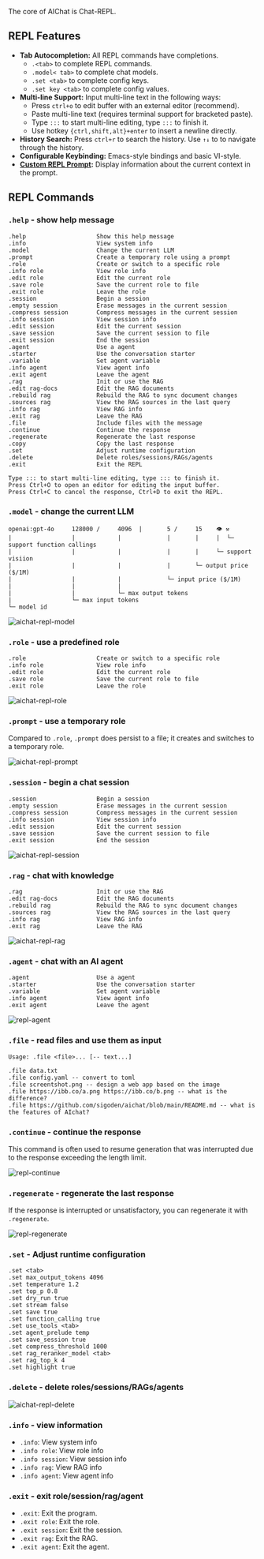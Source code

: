 The core of AIChat is Chat-REPL.

## REPL Features

- **Tab Autocompletion:** All REPL commands have completions.
    * `.<tab>` to complete REPL commands. 
    * `.model< tab>` to complete chat models.
    * `.set <tab>` to complete config keys.
    * `.set key <tab>` to complete config values.
- **Multi-line Support:** Input multi-line text in the following ways:
    * Press `ctrl+o` to edit buffer with an external editor (recommend).
    * Paste multi-line text (requires terminal support for bracketed paste).
    * Type `:::` to start multi-line editing, type `:::` to finish it.
    * Use hotkey `{ctrl,shift,alt}+enter` to insert a newline directly.
- **History Search:** Press `ctrl+r` to search the history. Use `↑↓` to to navigate through the history.
- **Configurable Keybinding:** Emacs-style bindings and basic VI-style.
- **[Custom REPL Prompt](https://github.com/sigoden/aichat/wiki/Custom-REPL-Prompt):** Display information about the current context in the prompt. 

## REPL Commands

### `.help` - show help message

```
.help                    Show this help message
.info                    View system info
.model                   Change the current LLM
.prompt                  Create a temporary role using a prompt
.role                    Create or switch to a specific role
.info role               View role info
.edit role               Edit the current role
.save role               Save the current role to file
.exit role               Leave the role
.session                 Begin a session
.empty session           Erase messages in the current session
.compress session        Compress messages in the current session
.info session            View session info
.edit session            Edit the current session
.save session            Save the current session to file
.exit session            End the session
.agent                   Use a agent
.starter                 Use the conversation starter
.variable                Set agent variable
.info agent              View agent info
.exit agent              Leave the agent
.rag                     Init or use the RAG
.edit rag-docs           Edit the RAG documents
.rebuild rag             Rebuild the RAG to sync document changes
.sources rag             View the RAG sources in the last query
.info rag                View RAG info
.exit rag                Leave the RAG
.file                    Include files with the message
.continue                Continue the response
.regenerate              Regenerate the last response
.copy                    Copy the last response
.set                     Adjust runtime configuration
.delete                  Delete roles/sessions/RAGs/agents
.exit                    Exit the REPL

Type ::: to start multi-line editing, type ::: to finish it.
Press Ctrl+O to open an editor for editing the input buffer.
Press Ctrl+C to cancel the response, Ctrl+D to exit the REPL.
```

### `.model` - change the current LLM

```
openai:gpt-4o     128000 /     4096  |       5 /     15    👁 ⚒ 
|                 |            |             |       |     |  └─ support function callings
|                 |            |             |       |     └─ support visiion
|                 |            |             |       └─ output price ($/1M)
|                 |            |             └─ input price ($/1M)
|                 |            |
|                 |            └─ max output tokens
|                 └─ max input tokens
└─ model id
```

![aichat-repl-model](https://github.com/sigoden/aichat/assets/4012553/950ddda3-a561-4761-ba07-47ca142d35f2)

### `.role` - use a predefined role

```
.role                    Create or switch to a specific role
.info role               View role info
.edit role               Edit the current role
.save role               Save the current role to file
.exit role               Leave the role
```

![aichat-repl-role](https://github.com/user-attachments/assets/b07523ff-fe64-4895-ae90-91eef12c6963)

### `.prompt` - use a temporary role

Compared to `.role`, `.prompt` does persist to a file; it creates and switches to a temporary role.

![aichat-repl-prompt](https://github.com/user-attachments/assets/c979bce8-2d66-4540-b34b-fda78afbe432)

### `.session` - begin a chat session

```
.session                 Begin a session
.empty session           Erase messages in the current session
.compress session        Compress messages in the current session
.info session            View session info
.edit session            Edit the current session
.save session            Save the current session to file
.exit session            End the session
```

![aichat-repl-session](https://github.com/user-attachments/assets/d962c726-99a9-4638-b8d8-0b6064edbdb4)

### `.rag` - chat with knowledge

```
.rag                     Init or use the RAG
.edit rag-docs           Edit the RAG documents
.rebuild rag             Rebuild the RAG to sync document changes
.sources rag             View the RAG sources in the last query
.info rag                View RAG info
.exit rag                Leave the RAG
```

![aichat-repl-rag](https://github.com/user-attachments/assets/8ca6b54a-c721-485b-b083-e6a93ecce4b0)

### `.agent` - chat with an AI agent

```
.agent                   Use a agent
.starter                 Use the conversation starter
.variable                Set agent variable
.info agent              View agent info
.exit agent              Leave the agent
```

![repl-agent](https://github.com/user-attachments/assets/0b7e687d-e642-4e8a-b1c1-d2d9b2da2b6b)

### `.file` - read files and use them as input

```
Usage: .file <file>... [-- text...]

.file data.txt
.file config.yaml -- convert to toml
.file screentshot.png -- design a web app based on the image
.file https://ibb.co/a.png https://ibb.co/b.png -- what is the difference?
.file https://github.com/sigoden/aichat/blob/main/README.md -- what is the features of AIchat?
```

### `.continue` - continue the response

This command is often used to resume generation that was interrupted due to the response exceeding the length limit.

![repl-continue](https://github.com/sigoden/aichat/assets/4012553/478623ba-ebaa-4855-a232-c16536d1651d)

### `.regenerate` - regenerate the last response

If the response is interrupted or unsatisfactory, you can regenerate it with `.regenerate`.

![repl-regenerate](https://github.com/sigoden/aichat/assets/4012553/72484983-b7ea-4e23-b0a2-a66a24c96922)

### `.set` - Adjust runtime configuration

```
.set <tab>
.set max_output_tokens 4096
.set temperature 1.2
.set top_p 0.8
.set dry_run true
.set stream false
.set save true
.set function_calling true
.set use_tools <tab>
.set agent_prelude temp
.set save_session true
.set compress_threshold 1000
.set rag_reranker_model <tab>
.set rag_top_k 4
.set highlight true
```

### `.delete` - delete roles/sessions/RAGs/agents

![aichat-repl-delete](https://github.com/user-attachments/assets/7dc41e4d-090f-4951-b185-aff3dc6e1a6f)

### `.info` - view information

- `.info`: View system info
- `.info role`: View role info
- `.info session`: View session info
- `.info rag`: View RAG info
- `.info agent`: View agent info

### `.exit` - exit role/session/rag/agent

- `.exit`: Exit the program.
- `.exit role`: Exit the role.
- `.exit session`: Exit the session.
- `.exit rag`: Exit the RAG.
- `.exit agent`: Exit the agent.
